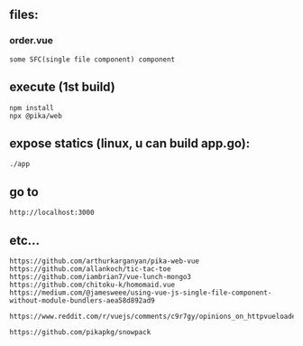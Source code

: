 ## files:

### order.vue
    some SFC(single file component) component 


## execute (1st build)

    npm install
    npx @pika/web


## expose statics (linux, u can build app.go):

    ./app


## go to
    
    http://localhost:3000




## etc...

    https://github.com/arthurkarganyan/pika-web-vue
    https://github.com/allankoch/tic-tac-toe
    https://github.com/iambrian7/vue-lunch-mongo3
    https://github.com/chitoku-k/homomaid.vue
    https://medium.com/@jamesweee/using-vue-js-single-file-component-without-module-bundlers-aea58d892ad9

    https://www.reddit.com/r/vuejs/comments/c9r7gy/opinions_on_httpvueloaderjs_for_buildless_vuejs/

    https://github.com/pikapkg/snowpack

